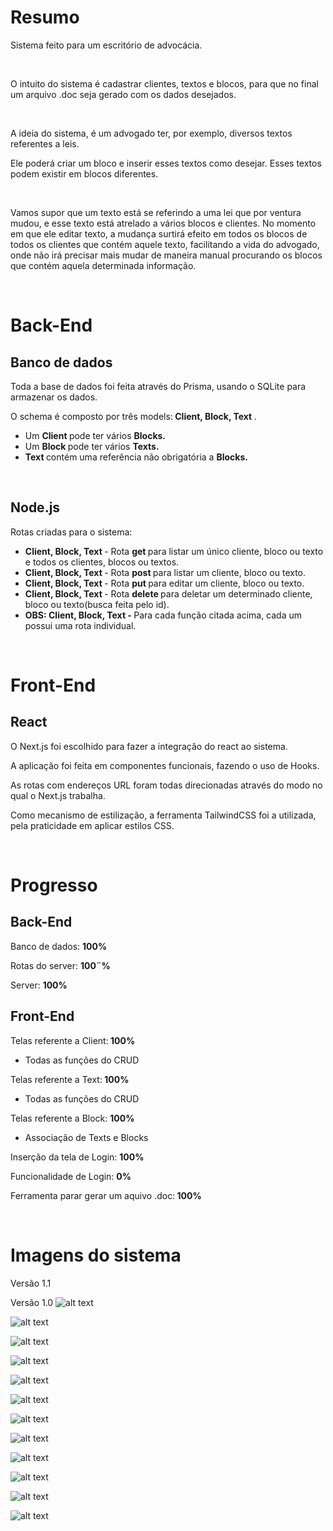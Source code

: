 <h1>Resumo</h1><p>Sistema feito para um escritório de advocácia.</p><p><br></p><p>O intuito do sistema é cadastrar clientes, textos e blocos, para que no final um arquivo .doc seja gerado com os dados desejados.&nbsp;</p><p><br></p><p>A ideia do sistema, é um advogado ter, por exemplo, diversos textos referentes a leis.</p><p>Ele poderá criar um bloco e inserir esses textos como desejar. Esses textos podem existir em blocos diferentes.</p><p><br></p><p>Vamos supor que um texto está se referindo a uma lei que por ventura mudou, e esse texto está atrelado a vários blocos e clientes. No momento em que ele editar texto, a mudança surtirá efeito em todos os blocos de todos os clientes que contém aquele texto, facilitando a vida do advogado, onde não irá precisar mais mudar de maneira manual procurando os blocos que contém aquela determinada informação.</p><p><br></p><h1>Back-End</h1><h2>Banco de dados</h2><p>Toda a base de dados foi feita através do Prisma, usando o SQLite para armazenar os dados.</p><p>O schema é composto por três models:<strong> Client, Block, Text </strong>.</p><ul><li>Um <strong>Client </strong>pode ter vários <strong>Blocks.</strong></li><li>Um <strong>Block </strong>pode ter vários <strong>Texts.</strong></li><li><strong>Text </strong>contém uma referência não obrigatória a <strong>Blocks.</strong></li></ul><p><br></p><h2>Node.js</h2><p>Rotas criadas para o sistema:</p><ul><li><strong>Client, Block, Text </strong>- Rota <strong>get </strong>para listar um único cliente, bloco ou texto e todos os clientes, blocos ou textos.</li><li><strong>Client, Block, Text </strong>- Rota <strong>post </strong>para listar um cliente, bloco ou texto.</li><li><strong>Client, Block, Text </strong>- Rota <strong>put </strong>para editar um cliente, bloco ou texto.</li><li><strong>Client, Block, Text </strong>- Rota <strong>delete </strong>para deletar um determinado cliente, bloco ou texto(busca feita pelo id).</li><li><strong>OBS: Client, Block, Text - </strong>Para cada função citada acima, cada um possui uma rota individual.</li></ul><p><br></p><h1>Front-End</h1><h2>React</h2><p>O Next.js foi escolhido para fazer a integração do react ao sistema.</p><p>A aplicação foi feita em componentes funcionais, fazendo o uso de Hooks.</p><p>As rotas com endereços URL foram todas direcionadas através do modo no qual o Next.js trabalha.</p><p>Como mecanismo de estilização, a ferramenta TailwindCSS foi a utilizada, pela praticidade em aplicar estilos CSS.</p><p><br></p><h1>Progresso</h1><h2>Back-End</h2><p>Banco de dados: <strong>100%</strong></p><p>Rotas do server: <strong>100¨%</strong></p><p>Server: <strong>100%</strong></p><h2>Front-End</h2><p>Telas referente a Client:<strong> 100%</strong></p><ul><li>Todas as funções do CRUD</li></ul><p>Telas referente a Text:<strong> 100%</strong></p><ul><li>Todas as funções do CRUD</li></ul><p>Telas referente a Block: <strong>100%</strong></p><ul><li>Associação de Texts e Blocks</li></ul><p>Inserção da tela de Login: <strong>100%</strong></p><p>Funcionalidade de Login: <strong>0%</strong></p><p>Ferramenta parar gerar um aquivo .doc:<strong> 100%</strong></p><p><br></p>
<h1>Imagens do sistema</h1>

Versão 1.1

Versão 1.0
![alt text](https://github.com/mattmascarenhas/geradoc-1.0-complete/blob/master/img/clients.png)

![alt text](https://github.com/mattmascarenhas/geradoc-1.0-complete/blob/master/img/texts.png)

![alt text](https://github.com/mattmascarenhas/geradoc-1.0-complete/blob/master/img/client-edit.png)

![alt text](https://github.com/mattmascarenhas/geradoc-1.0-complete/blob/master/img/client-modal.png)

![alt text](https://github.com/mattmascarenhas/geradoc-1.0-complete/blob/master/img/client-new.png)

![alt text](https://github.com/mattmascarenhas/geradoc-1.0-complete/blob/master/img/text-edit-1.png)

![alt text](https://github.com/mattmascarenhas/geradoc-1.0-complete/blob/master/img/blocks.png)

![alt text](https://github.com/mattmascarenhas/geradoc-1.0-complete/blob/master/img/block-clients.png)

![alt text](https://github.com/mattmascarenhas/geradoc-1.0-complete/blob/master/img/block-new.png)

![alt text](https://github.com/mattmascarenhas/geradoc-1.0-complete/blob/master/img/block-texts.png)

![alt text](https://github.com/mattmascarenhas/geradoc-1.0-complete/blob/master/img/block-example.png)

![alt text](https://github.com/mattmascarenhas/geradoc-1.0-complete/blob/master/img/doc-download.png)




